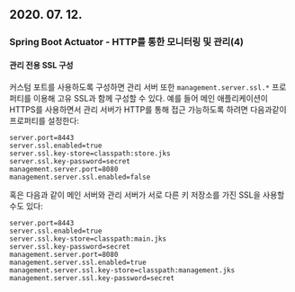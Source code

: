 ## 2020. 07. 12.

### Spring Boot Actuator - HTTP를 통한 모니터링 및 관리(4)

#### 관리 전용 SSL 구성

커스텀 포트를 사용하도록 구성하면 관리 서버 또한 `management.server.ssl.*` 프로퍼티를 이용해 고유 SSL과 함께 구성할 수 있다. 예를 들어 메인 애플리케이션이 HTTPS를 사용하면서 관리 서버가 HTTP를 통해 접근 가능하도록 하려면 다음과같이 프로퍼티를 설정한다:

```properties
server.port=8443
server.ssl.enabled=true
server.ssl.key-store=classpath:store.jks
server.ssl.key-password=secret
management.server.port=8080
management.server.ssl.enabled=false
```

혹은 다음과 같이 메인 서버와 관리 서버가 서로 다른 키 저장소를 가진 SSL을 사용할 수도 있다:

```properties
server.port=8443
server.ssl.enabled=true
server.ssl.key-store=classpath:main.jks
server.ssl.key-password=secret
management.server.port=8080
management.server.ssl.enabled=true
management.server.ssl.key-store=classpath:management.jks
management.server.ssl.key-password=secret
```

